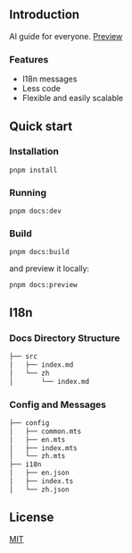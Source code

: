 ## Introduction

AI guide for everyone. [Preview](https://guide.pileax.ai)

### Features
- I18n messages
- Less code
- Flexible and easily scalable

## Quick start

### Installation
```shell
pnpm install
```

### Running
```shell
pnpm docs:dev
```

### Build
```shell
pnpm docs:build
```

and preview it locally:
```shell
pnpm docs:preview
```

## I18n

### Docs Directory Structure
```markdown
├── src
│   ├── index.md
│   └── zh
│       └── index.md
```

### Config and Messages
```markdown
├── config
│   ├── common.mts
│   ├── en.mts
│   ├── index.mts
│   └── zh.mts
├── i18n
│   ├── en.json
│   ├── index.ts
│   └── zh.json
```

## License

[MIT](https://github.com/pileax/pileax-ai-guide/blob/master/LICENSE)



